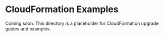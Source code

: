 # CloudFormation Examples

Coming soon. This directory is a placeholder for CloudFormation upgrade guides and examples.
